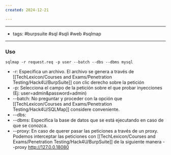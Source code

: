 ```yaml
---
created: 2024-12-21

---
```

----
- tags: #burpsuite #sql #sqli #web #sqlmap 
----

### Uso

	sqlmap -r request.req -p user --batch --dbs --dbms mysql

+ -r: Especifica un archivo. El archivo se genera a través de [[TechLexicon/Courses and Exams/Penetration Testing/Hack4U/BurpSuite]] con clic derecho sobre la petición
+ -p: Selecciona el campo de la petición sobre el que probar inyecciones (Ej: user=admin&password=admin)
+ --batch: No preguntar y proceder con la opción que [[TechLexicon/Courses and Exams/Penetration Testing/Hack4U/SQLMap]] considere conveniente.
+ --dbs:
+ --dbms: Especifica la base de datos que se está ejecutando en caso de que se conozca.
+ --proxy: En caso de querer pasar las peticiones a través de un proxy. Podemos interceptar las peticiones con [[TechLexicon/Courses and Exams/Penetration Testing/Hack4U/BurpSuite]] de la siguiente manera --proxy http://127.0.0.18080


